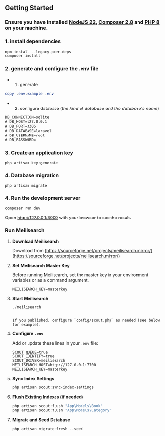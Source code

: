 ## Getting Started

### Ensure you have installed [NodeJS 22](https://nodejs.org), [Composer 2.8](https://getcomposer.org) and [PHP 8](https://www.php.net/) on your machine.

### 1. install dependencies

```powershell
npm install --legacy-peer-deps
composer install
```

### 2. generate and configure the .env file

- 1. generate

```powershell
copy .env.example .env
```

- 2. configure database (_the kind of database and the database's name_)

```txt
DB_CONNECTION=sqlite
# DB_HOST=127.0.0.1
# DB_PORT=3306
# DB_DATABASE=laravel 
# DB_USERNAME=root
# DB_PASSWORD=
```

### 3. Create an application key

```powershell
php artisan key:generate
```

### 4. Database migration

```powershell
php artisan migrate
```

### 4. Run the development server

```powershell
composer run dev
```

Open <a href="http://127.0.0.1:8000">http://127.0.0.1:8000</a> with your browser to see the result.

### Run Meilisearch

1. **Download Meilisearch**

   Download from [https://sourceforge.net/projects/meilisearch.mirror/](https://sourceforge.net/projects/meilisearch.mirror/)

2. **Set Meilisearch Master Key**

   Before running Meilisearch, set the master key in your environment variables or as a command argument.

   ```
   MEILISEARCH_KEY=masterkey
   ```

3. **Start Meilisearch**

   ```powershell
   ./meilisearch
   ```

   ```

   If you published, configure `config/scout.php` as needed (see below for example).

4. **Configure `.env`**

   Add or update these lines in your `.env` file:

   ```
   SCOUT_QUEUE=true
   SCOUT_IDENTIFY=true
   SCOUT_DRIVER=meilisearch
   MEILISEARCH_HOST=http://127.0.0.1:7700
   MEILISEARCH_KEY=masterkey
   ```
5. **Sync Index Settings**

   ```powershell
   php artisan scout:sync-index-settings
   ```

6. **Flush Existing Indexes (if needed)**

   ```powershell
   php artisan scout:flush "App\Models\Book"
   php artisan scout:flush "App\Models\Category"
   ```

7. **Migrate and Seed Database**

   ```powershell
   php artisan migrate:fresh --seed
   ```